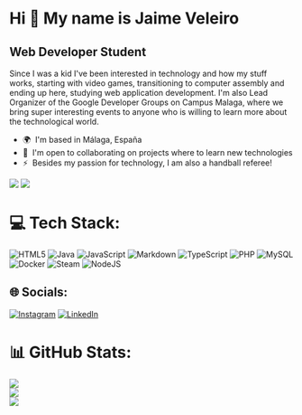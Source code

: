 
<!-- Proudly created with GPRM ( https://gprm.itsvg.in ) -->
<!--
**JaimeVeleiro/JaimeVeleiro** is a ✨ _special_ ✨ repository because its `README.md` (this file) appears on your GitHub profile.

Here are some ideas to get you started:

- 🔭 I’m currently working on ...
- 🌱 I’m currently learning ...
- 👯 I’m looking to collaborate on ...
- 🤔 I’m looking for help with ...
- 💬 Ask me about ...
- 📫 How to reach me: ...
- 😄 Pronouns: ...
- ⚡ Fun fact: ...
-->
Hi 👋 My name is Jaime Veleiro
==============================

Web Developer Student
---------------------

Since I was a kid I've been interested in technology and how my stuff works, starting with video games, transitioning to computer assembly and ending up here, studying web application development. I'm also Lead Organizer of the Google Developer Groups on Campus Malaga, where we bring super interesting events to anyone who is willing to learn more about the technological world.

* 🌍  I'm based in Málaga, España
* 🤝  I'm open to collaborating on projects where to learn new technologies
* ⚡  Besides my passion for technology, I am also a handball referee!

<a href="https://www.github.com/jaimeveleiro" target="_blank" rel="noreferrer"><img
src="https://img.shields.io/github/followers/jaimeveleiro?logo=github&style=for-the-badge&color=0891b2&labelColor=1c1917" /></a>
[![](https://visitcount.itsvg.in/api?id=jaimeveleiro&icon=2&color=3)](https://visitcount.itsvg.in)

# 💻 Tech Stack:
![HTML5](https://img.shields.io/badge/html5-%23E34F26.svg?style=for-the-badge&logo=html5&logoColor=white) ![Java](https://img.shields.io/badge/java-%23ED8B00.svg?style=for-the-badge&logo=openjdk&logoColor=white) ![JavaScript](https://img.shields.io/badge/javascript-%23323330.svg?style=for-the-badge&logo=javascript&logoColor=%23F7DF1E) ![Markdown](https://img.shields.io/badge/markdown-%23000000.svg?style=for-the-badge&logo=markdown&logoColor=white) ![TypeScript](https://img.shields.io/badge/typescript-%23007ACC.svg?style=for-the-badge&logo=typescript&logoColor=white) ![PHP](https://img.shields.io/badge/php-%23777BB4.svg?style=for-the-badge&logo=php&logoColor=white) ![MySQL](https://img.shields.io/badge/mysql-4479A1.svg?style=for-the-badge&logo=mysql&logoColor=white) ![Docker](https://img.shields.io/badge/docker-%230db7ed.svg?style=for-the-badge&logo=docker&logoColor=white) ![Steam](https://img.shields.io/badge/steam-%23000000.svg?style=for-the-badge&logo=steam&logoColor=white) ![NodeJS](https://img.shields.io/badge/node.js-6DA55F?style=for-the-badge&logo=node.js&logoColor=white)


## 🌐 Socials:
[![Instagram](https://img.shields.io/badge/Instagram-%23E4405F.svg?logo=Instagram&logoColor=white)](https://instagram.com/JaimeVeleiro) [![LinkedIn](https://img.shields.io/badge/LinkedIn-%230077B5.svg?logo=linkedin&logoColor=white)](https://linkedin.com/in/jaimeveleiro) 

# 📊 GitHub Stats:
![](https://github-readme-stats.vercel.app/api?username=jaimeveleiro&theme=onedark&hide_border=false&include_all_commits=false&count_private=true)<br/>
![](https://github-readme-streak-stats.herokuapp.com/?user=jaimeveleiro&theme=onedark&hide_border=false)<br/>
![](https://github-readme-stats.vercel.app/api/top-langs/?username=jaimeveleiro&theme=onedark&hide_border=false&include_all_commits=false&count_private=true&layout=compact)
